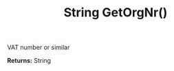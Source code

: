 ﻿---
uid: crmscript_ref_NSContact_GetOrgNr
title: String GetOrgNr()
intellisense: NSContact.GetOrgNr
keywords: NSContact, GetOrgNr
so.topic: reference
---

VAT number or similar

**Returns:** String


